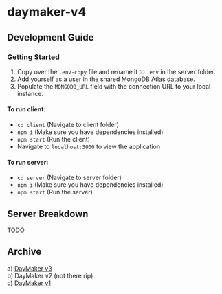 # daymaker-v4

## Development Guide

### Getting Started

1. Copy over the `.env-copy` file and rename it to `.env` in the server folder.
2. Add yourself as a user in the shared MongoDB Atlas database.
3. Populate the `MONGODB_URL` field with the connection URL to your local instance.

#### To run client:

- `cd client` (Navigate to client folder)
- `npm i` (Make sure you have dependencies installed)
- `npm start` (Run the client)
- Navigate to `localhost:3000` to view the application

#### To run server:

- `cd server` (Navigate to server folder)
- `npm i` (Make sure you have dependencies installed)
- `npm start` (Run the server)

## Server Breakdown

TODO

## Archive

a) [DayMaker v3](https://github.com/nmhossain02/daymaker-v3) <br>
b) DayMaker v2 (not there rip) <br>
c) [DayMaker v1](https://github.com/tawsifkamal/dayMaker) <br>
